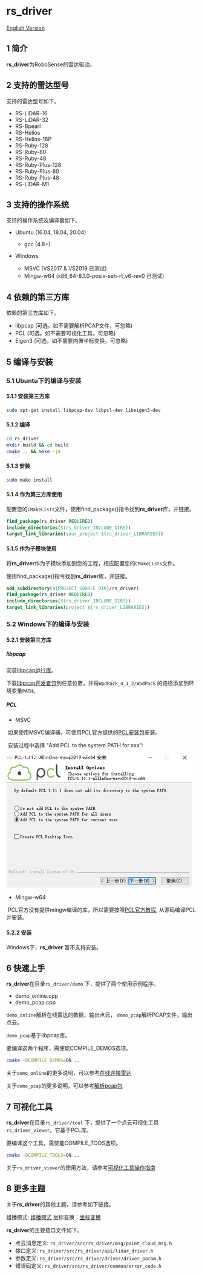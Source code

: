 # **rs_driver** 

[English Version](README.md) 

## 1 简介

**rs_driver**为RoboSense的雷达驱动。

## 2 支持的雷达型号

支持的雷达型号如下。

- RS-LiDAR-16
- RS-LiDAR-32
- RS-Bpearl
- RS-Helios
- RS-Helios-16P
- RS-Ruby-128
- RS-Ruby-80
- RS-Ruby-48
- RS-Ruby-Plus-128
- RS-Ruby-Plus-80
- RS-Ruby-Plus-48
- RS-LiDAR-M1

## 3 支持的操作系统

支持的操作系统及编译器如下。
- Ubuntu (16.04, 18.04, 20.04)
  - gcc (4.8+)

- Windows
  - MSVC  (VS2017 & VS2019 已测试)
  - Mingw-w64 (x86_64-8.1.0-posix-seh-rt_v6-rev0 已测试)

## 4 依赖的第三方库

依赖的第三方库如下。
- libpcap (可选。如不需要解析PCAP文件，可忽略)
- PCL (可选。如不需要可视化工具，可忽略)
- Eigen3 (可选。如不需要内置坐标变换，可忽略)

## 5 编译与安装
### 5.1 Ubuntu下的编译与安装
#### 5.1.1 安装第三方库

```bash
sudo apt-get install libpcap-dev libpcl-dev libeigen3-dev
```
#### 5.1.2 编译

```bash
cd rs_driver
mkdir build && cd build
cmake .. && make -j4
```

#### 5.1.3 安装

```bash
sudo make install
```

#### 5.1.4 作为第三方库使用

配置您的```CMakeLists```文件，使用find_package()指令找到**rs_driver**库，并链接。

```cmake
find_package(rs_driver REQUIRED)
include_directories(${rs_driver_INCLUDE_DIRS})
target_link_libraries(your_project ${rs_driver_LIBRARIES})
```

#### 5.1.5 作为子模块使用

将**rs_driver**作为子模块添加到您的工程，相应配置您的```CMakeLists```文件。

使用find_package()指令找到**rs_driver**库，并链接。

```cmake
add_subdirectory(${PROJECT_SOURCE_DIR}/rs_driver)
find_package(rs_driver REQUIRED)
include_directories(${rs_driver_INCLUDE_DIRS})
target_link_libraries(project ${rs_driver_LIBRARIES})
```

### 5.2 Windows下的编译与安装

#### 5.2.1 安装第三方库

##### libpcap

  安装[libpcap运行库](https://www.winpcap.org/install/bin/WinPcap_4_1_3.exe)。

  下载[libpcap开发者包](https://www.winpcap.org/install/bin/WpdPack_4_1_2.zip)到任意位置，并将```WpdPack_4_1_2/WpdPack``` 的路径添加到环境变量```PATH```。

##### PCL

+ MSVC

​     如果使用MSVC编译器，可使用PCL官方提供的[PCL安装包](https://github.com/PointCloudLibrary/pcl/releases)安装。

​     安装过程中选择 “Add PCL to the system PATH for xxx”:

![](./doc/img/01_install_pcl.PNG)

+ Mingw-w64

​     PCL官方没有提供mingw编译的库，所以需要按照[PCL官方教程](https://pointclouds.org/documentation/tutorials/compiling_pcl_windows.html), 从源码编译PCL并安装。

#### 5.2.2 安装

Windows下，**rs_driver** 暂不支持安装。

## 6 快速上手

**rs_driver**在目录```rs_driver/demo``` 下，提供了两个使用示例程序。

- demo_online.cpp
- demo_pcap.cpp

`demo_online`解析在线雷达的数据，输出点云， `demo_pcap`解析PCAP文件，输出点云。

`demo_pcap`基于libpcap库。

要编译这两个程序，需使能COMPILE_DEMOS选项。

```bash
cmake -DCOMPILE_DEMOS=ON ..
```

关于`demo_online`的更多说明，可以参考[在线连接雷达](doc/howto/how_to_online_use_driver.md)

关于`demo_pcap`的更多说明，可以参考[解析pcap包](doc/howto/how_to_decode_pcap.md)

## 7 可视化工具

**rs_driver**在目录```rs_driver/tool``` 下，提供了一个点云可视化工具`rs_driver_viewer`。它基于PCL库。

要编译这个工具，需使能COMPILE_TOOS选项。

```bash
cmake -DCOMPILE_TOOLS=ON ..
```

关于`rs_driver_viewer`的使用方法，请参考[可视化工具操作指南](doc/howto/how_to_use_rs_driver_viewer.md) 

## 8 更多主题

关于**rs_driver**的其他主题，请参考如下链接。

组播模式:  [组播模式](doc/howto/how_to_use_multi_cast_function.md) 
坐标变换：[坐标变换](doc/howto/how_to_transform_pointcloud.md) 

**rs_driver**的主要接口文件如下。

- 点云消息定义: ```rs_driver/src/rs_driver/msg/point_cloud_msg.h```
- 接口定义: ```rs_driver/src/rs_driver/api/lidar_driver.h```
- 参数定义: ```rs_driver/src/rs_driver/driver/driver_param.h```
- 错误码定义: ```rs_driver/src/rs_driver/common/error_code.h```

